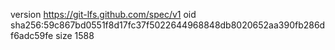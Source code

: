 version https://git-lfs.github.com/spec/v1
oid sha256:59c867bd0551f8d17fc37f5022644968848db8020652aa390fb286df6adc59fe
size 1588
